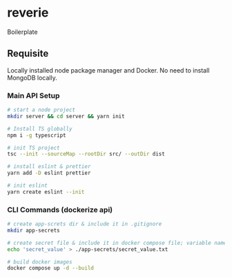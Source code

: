 # reverie
Boilerplate

## Requisite
Locally installed node package manager and Docker. No need to install MongoDB locally.

### Main API Setup

```bash
# start a node project
mkdir server && cd server && yarn init

# Install TS globally
npm i -g typescript

# init TS project
tsc --init --sourceMap --rootDir src/ --outDir dist

# install eslint & prettier
yarn add -D eslint prettier

# init eslint
yarn create eslint --init

```

### CLI Commands (dockerize api)

```bash
# create app-screts dir & include it in .gitignore
mkdir app-secrets

# create secret file & include it in docker compose file; variable name in docker compose should end with a _FILE
echo 'secret_value' > ./app-secrets/secret_value.txt

# build docker images
docker compose up -d --build

```
